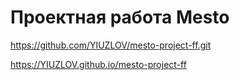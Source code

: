 # Проектная работа Mesto

https://github.com/YIUZLOV/mesto-project-ff.git

https://YIUZLOV.github.io/mesto-project-ff
